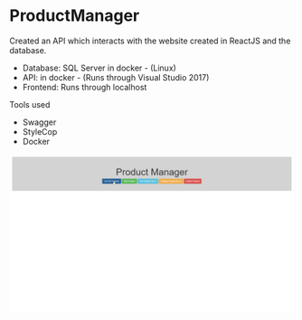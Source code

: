 # ProductManager
Created an API which interacts with the website created in ReactJS and the database.

- Database: SQL Server in docker - (Linux)
- API: in docker - (Runs through Visual Studio 2017)
- Frontend: Runs through localhost

Tools used
- Swagger
- StyleCop
- Docker

![Screenshot](Images/Home.png)
